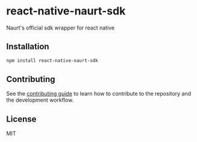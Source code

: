 # react-native-naurt-sdk

Naurt's official sdk wrapper for react native

## Installation

```sh
npm install react-native-naurt-sdk
```

## Contributing

See the [contributing guide](CONTRIBUTING.md) to learn how to contribute to the repository and the development workflow.

## License

MIT

